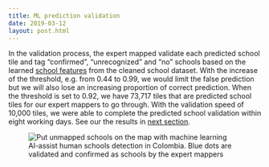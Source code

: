 ```yaml
---
title: ML prediction validation
date: 2019-03-12
layout: post.html
---
```


In the validation process, the expert mapped validate each predicted school tile and tag “confirmed”, “unrecognized” and “no” schools based on the learned [school features](/methodology/school-data-cleaning/) from the cleaned school dataset. With the increase of the threshold, e.g. from 0.44 to 0.99, we would limit the false prediction but we will also lose an increasing proportion of correct prediction. When the threshold is set to 0.92, we have 73,717 tiles that are predicted school tiles for our expert mappers to go through. With the validation speed of 10,000 tiles, we were able to complete the predicted school validation within eight working days. See our the results in [next section](/results-and-discussion/ai-assisted-school-detection-and-discussion/).

<figure class="align-center">
	<img src="/assets/graphics/content/methodology/m20.gif" alt="Put unmapped schools on the map with machine learning"/>
	<figcaption> AI-assist human schools detection in Colombia. Blue dots are validated and confirmed as schools by the expert mappers</figcaption>
</figure>
